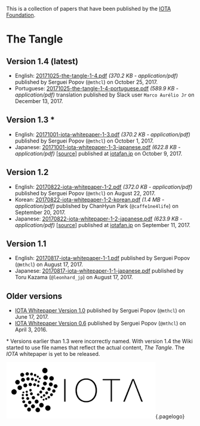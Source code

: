 <!-- TITLE: Whitepapers -->
<!-- SUBTITLE: IOTA & The Tangle -->

This is a collection of papers that have been published by the [IOTA Foundation](/iota/foundation).
# The Tangle
## Version 1.4 (latest)
* English: [20171025-the-tangle-1-4.pdf](/uploads/research-whitepaper/20171025-the-tangle-1-4.pdf) *(370.2 KB - application/pdf)* published by Serguei Popov (`@mthcl`) on October 25, 2017.
* Portuguese: [20171025-the-tangle-1-4-portuguese.pdf](/uploads/research-whitepaper/20171025-the-tangle-1-4-portuguese.pdf) *(589.9 KB - application/pdf)* translation published by Slack user `Marco Aurélio Jr` on December 13, 2017.

## Version 1.3 *
* English: [20171001-iota-whitepaper-1-3.pdf](/uploads/research-whitepaper/20171001-iota-whitepaper-1-3.pdf) *(370.2 KB - application/pdf)* published by Serguei Popov (`@mthcl`) on October 1, 2017.
* Japanese: [20171001-iota-whitepaper-1-3-japanese.pdf](/uploads/research-whitepaper/20171001-iota-whitepaper-1-3-japanese.pdf) *(622.8 KB - application/pdf)* [[source](https://iotafan.jp/wp-content/uploads/2017/10/iota1_3jp.pdf)] published at [iotafan.jp](https://iotafan.jp/wp/iota-wp-1-3-jp/) on October 9, 2017.

## Version 1.2
* English: [20170822-iota-whitepaper-1-2.pdf](/uploads/research-whitepaper/20170822-iota-whitepaper-1-2.pdf) *(372.0 KB - application/pdf)* published by Serguei Popov (`@mthcl`) on August 22, 2017.
* Korean: [20170822-iota-whitepaper-1-2-korean.pdf](/uploads/research-whitepaper/20170822-iota-whitepaper-1-2-korean.pdf) *(1.4 MB - application/pdf)* published by ChanHyun Park (`@caffe1ne4life`) on September 20, 2017.
* Japanese: [20170822-iota-whitepaper-1-2-japanese.pdf](/uploads/research-whitepaper/20170822-iota-whitepaper-1-2-japanese.pdf) *(623.9 KB - application/pdf)* [[source](https://iotafan.jp/wp-content/uploads/2017/09/iota1_2jp.pdf)] published at [iotafan.jp](https://iotafan.jp/wp/iota-wp-jp/) on September 11, 2017.

## Version 1.1
* English: [20170817-iota-whitepaper-1-1.pdf](/uploads/research-whitepaper/20170817-iota-whitepaper-1-1.pdf) published by Serguei Popov (`@mthcl`) on August 17, 2017.
* Japanese: [20170817-iota-whitepaper-1-1-japanese.pdf](/uploads/research-whitepaper/20170817-iota-whitepaper-1-1-japanese.pdf) published by Toru Kazama (`@leonhard_jp`) on August 17, 2017.

## Older versions
* [IOTA Whitepaper Version 1.0](/uploads/research-whitepaper/20170617-iota-whitepaper-1-0-1.pdf) published by Serguei Popov (`@mthcl`) on June 17, 2017.
* [IOTA Whitepaper Version 0.6](/uploads/research-whitepaper/20160403-iota-whitepaper-0-6.pdf) published by Serguei Popov (`@mthcl`) on April 3, 2016.

\* Versions earlier than 1.3 were incorrectly named. With version 1.4 the Wiki started to use file names that reflect the actual content, *The Tangle*. The *IOTA* whitepaper is yet to be released.

![IOTA logo](/uploads/iota/iota-logo-transparent.png "IOTA"){.pagelogo}